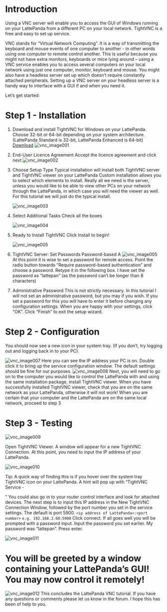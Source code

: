 # Introduction

Using a VNC server will enable you to access the GUI of Windows running on your LattePanda from a different PC on your local network. TightVNC is a free and easy to set up service.

VNC stands for “Virtual Network Computing”. It is a way of transmitting the keyboard and mouse events of one computer to another - in other words using one computer to remote control another. This is useful because you might not have extra monitors, keyboards or mice lying around – using a VNC service enables you to access several computers on your local network using just one computer, monitor, keyboard and mouse. You might also have a headless server set up which doesn’t require constantly attached peripherals. Setting up a VNC server on your headless server is a handy way to interface with a GUI if and when you need it. 

Let’s get started:

# Step 1 - Installation

1. Download and install TightVNC for Windows on your LattePanda. Choose 32-bit or 64-bit depending on your system architecture.
   (LattePanda Standard is 32-bit, LattePanda Enhanced is 64-bit)
   [Download](http://www.tightvnc.com/download.php)
   ![vnc_image001](http://www.lattepanda.com/wp-content/uploads/2016/02/vnc_image001.png)

2. End-User Licence Agreement
   Accept the licence agreement and click next
   ![vnc_image002](http://www.lattepanda.com/wp-content/uploads/2016/02/vnc_image002.png)

3. Choose Setup Type
   Typical installation will install both TightVNC server and TightVNC viewer on your LattePanda
   Custom installation allows you to select which elements to install. Really all we need is the server, unless you would like to be able to view other PCs on your network through the LattePanda, in which case you will need the viewer as well.
   For this tutorial we will just do the typical install.

   ![vnc_image003](http://www.lattepanda.com/wp-content/uploads/2016/02/vnc_image003.png)

4. Select Additional Tasks
   Check all the boxes

   ![vnc_image004](http://www.lattepanda.com/wp-content/uploads/2016/02/vnc_image004.png)

5. Ready to Install TightVNC
   Click Install to begin!

   ![vnc_image005](http://www.lattepanda.com/wp-content/uploads/2016/02/vnc_image005.png)

6. TightVNC Server: Set Passwords
   Password-based A
   ![vnc_image005](http://www.lattepanda.com/wp-content/uploads/2016/02/vnc_image006.png)
   At this point it is wise to set a password for remote access. Point the radio button towards “Require password-based authentication” and choose a password. Retype it in the following box.
   I have set the password as “lattepan” (as the password can’t be longer than 8 characters)

7. Administrative Password
   This is not strictly necessary. In this tutorial I will not set an administrative password, but you may if you wish. If you set a password for this you will have to enter it before changing any configuration settings.
   When you are happy with your settings, click “OK”. Click “Finish” to exit the setup wizard.

# Step 2 - Configuration

   You should now see a new icon in your system tray. (If you don’t, try logging out and logging back in to your PC).

   ![vnc_image007](http://www.lattepanda.com/wp-content/uploads/2016/02/vnc_image007.png)
   Here you can see the IP address your PC is on.
   Double click it to bring up the service configuration window. The default settings should be fine for our purposes.
   ![vnc_image008](http://www.lattepanda.com/wp-content/uploads/2016/02/vnc_image008.png)
   Next, you will need to go on to the computer you would like to control the LattePanda with and using the same installation package, install TightVNC viewer. When you have successfully installed TightVNC viewer, check that you are on the same network as your LattePanda, otherwise it will not work!
   When you are certain that your computer and the LattePanda are on the same local network, proceed to step 3

# Step 3 - Testing

   ![vnc_image009](http://www.lattepanda.com/wp-content/uploads/2016/02/vnc_image009.png)

   Open TightVNC Viewer. A window will appear for a new TightVNC Connection. At this point, you need to input the IP address of your LattePanda.

   ![vnc_image010](http://www.lattepanda.com/wp-content/uploads/2016/02/vnc_image010.png)

   Tip: A quick way of finding this is if you hover over the system tray TightVNC icon on your LattePanda. A hint will pop up with “TightVNC Service - 

   ” You could also go in to your router control interface and look for attached devices. The next step is to input this IP address in the New TightVNC Connection Window, followed by the port number you set in the service settings. The default is port 5900.
   `<ip address of LattePanda>:<port number>`
   `e.g. 192.168.2.60:5900` Click connect. If all goes well you will be prompted with a password input. Input the password you set earlier. My password was “lattepan”. Press enter.


![vnc_image011](http://www.lattepanda.com/wp-content/uploads/2016/02/vnc_image011.png)

# You will be greeted by a window containing your LattePanda’s GUI! You may now control it remotely!

![vnc_image012](http://www.lattepanda.com/wp-content/uploads/2016/02/vnc_image012.png)
This concludes the LattePanda VNC tutorial. If you have any questions or comments please let us know in the forum. I hope this has been of help to you.